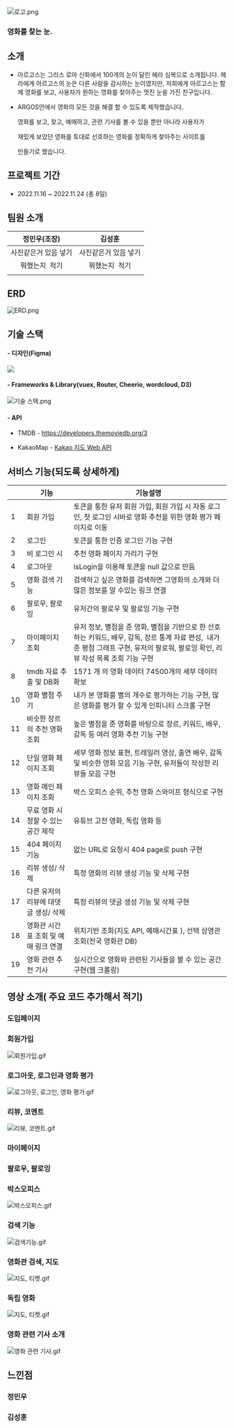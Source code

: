 <img title="" src="README_assets/018b75d4be43197cfffb90f753e20206a46a0240.png" alt="로고.png" data-align="inline">

### 영화를 찾는 눈.

## 소개

- 아르고스는 그리스 로마 신화에서 100개의 눈이 달린 헤라 심복으로 소개됩니다. 헤라에게 아르고스의 눈은 다른 사람을 감시하는 눈이였지만, 저희에게 아르고스는 함께 영화를 보고, 사용자가 원하는 영화를 찾아주는 멋진 눈을 가진 친구입니다.

- ARGOS안에서 영화의 모든 것을 해결 할 수 있도록 제작했습니다.
  
  영화를 보고, 찾고, 예매하고, 관련 기사를 볼 수 있을 뿐만 아니라 사용자가
  
  재밌게 보았던 영화를 토대로 선호하는 영화를 정확하게 찾아주는 사이트를
  
  만들기로 했습니다.

## 

## 프로젝트 기간

- 2022.11.16 ~ 2022.11.24 (총 8일)

## 팀원 소개

| 정민우(조장)     | 김성훈         |
|:-----------:|:-----------:|
| 사진같은거 있음 넣기 | 사진같은거 있음 넣기 |
| 뭐했는지  적기    | 뭐했는지  적기    |
|             |             |

## ERD

![ERD.png](README_assets/673246985c3dec7b0a1607dfc61b245889fd039e.png)

## 기술 스택

#### - 디자인(Figma)

![](README_assets/2022-11-23-22-14-10-image.png)

#### - Frameworks & Library(vuex, Router, Cheerio, wordcloud, D3)

![기술 스택.png](README_assets/4d9b3e06b92d0aed56ea70de660cfcadc7e7e3fc.png)

#### - API

- TMDB - https://developers.themoviedb.org/3

- KakaoMap - [Kakao 지도 Web API](https://apis.map.kakao.com/web/)

## 서비스 기능(되도록 상세하게)

|     | 기능                    | 기능설명                                                                                                           |
| --- | --------------------- | -------------------------------------------------------------------------------------------------------------- |
| 1   | 회원 가입                 | 토큰을 통한 유저 회원 가입, 회원 가입 시 자동 로그인, 첫 로그인 시바로 영화 추천을 위한 영화 평가 페이지로 이동                                             |
| 2   | 로그인                   | 토큰을 통한 인증 로그인 기능 구현                                                                                            |
| 3   | 비 로그인 시               | 추천 영화 페이지 가리기 구현                                                                                               |
| 4   | 로그아웃                  | isLogin을 이용해 토큰을 null 값으로 만듬                                                                                   |
| 5   | 영화 검색 기능              | 검색하고 싶은 영화를 검색하면 그영화의 소개와 더 많은 정보를 알 수있는 링크 연결                                                                 |
| 6   | 팔로우, 팔로잉              | 유저간의 팔로우 및 팔로잉 기능 구현                                                                                           |
| 7   | 마이페이지 조회              | 유저 정보, 별점을 준 영화, 별점을 기반으로 한 선호하는 키워드, 배우, 감독, 장르 통계 자료 편성,  내가 준 평점 그래프 구현, 유저의 팔로워, 팔로잉 확인, 리뷰 작성 목록 조회 기능 구현 |
| 8   | tmdb 자료 추출 및 DB화      | 1571 개 의 영화 데이터 74500개의 세부 데이터 확보                                                                              |
| 10  | 영화 별점 주기              | 내가 본 영화를 별의 개수로 평가하는 기능 구현, 많은 영화를 평가 할 수 있게 인피니티 스크롤 구현                                                       |
| 11  | 비슷한 장르의 추천 영화 조회      | 높은 별점을 준 영화를 바탕으로 장르, 키워드, 배우, 감독 등 여러 영화 추천 기능 구현                                                             |
| 12  | 단일 영화 페이지 조회          | 세부 영화 정보 표현, 트레일러 영상, 출연 배우, 감독 및 비슷한 영화 모음 기능 구현, 유저들이 작성한 리뷰들 모음 구현                                          |
| 13  | 영화 메인 페이지 조회          | 박스 오피스 순위, 추천 영화 스와이프 형식으로 구현                                                                                  |
| 14  | 무료 영화 시청할 수 있는 공간 제작  | 유튜브 고전 영화, 독립 영화 등                                                                                             |
| 15  | 404 페이지 기능            | 없는 URL로 요청시 404 page로 push 구현                                                                                  |
| 16  | 리뷰 생성/ 삭제             | 특정 영화의 리뷰 생성 기능 및 삭제 구현                                                                                        |
| 17  | 다른 유저의 리뷰에 대댓글 생성/ 삭제 | 특정 리뷰의 댓글 생성 기능 및 삭제 구현                                                                                        |
| 18  | 영화관 시간표 조회 및 예매 링크 연결 | 위치기반 조회(지도 API, 예매시간표 ), 선택 상영관 조회(전국 영화관 DB)                                                                  |
| 19  | 영화 관련 추천 기사           | 실시간으로 영화와 관련된 기사들을 볼 수 있는 공간 구현(웹 크롤링)                                                                         |

## 영상 소개( 주요 코드 추가해서 적기)

### 도입페이지

### 

### 회원가입

![회원가입.gif](README_assets/60f9ea78a72ab283824bdebd52f2418f44223adf.gif)

### 로그아웃, 로그인과 영화 평가

![로그아웃, 로그인, 영화 평가.gif](README_assets/d2f298318d2a6243081bcec874004c4aa3432aa3.gif)

### 리뷰, 코멘트

![리뷰, 코멘트.gif](README_assets/f4725c3642e60f0e126aad77f16223970d6c3de4.gif)

### 마이페이지

### 

### 팔로우, 팔로잉

### 

### 박스오피스

![박스오피스.gif](README_assets/f53b1b0cb723dec955944c723dab6372209f92ac.gif)

### 검색 기능

![검색기능.gif](README_assets/28d7bfe0d99a181ffe6915667a5264bd807199cc.gif)

### 영화관 검색, 지도

![지도, 티켓.gif](README_assets/ea2e41d4608f1adf331b00f7d654ed26510a8c4e.gif)

### 독립 영화

![지도, 티켓.gif](README_assets/a633bf0c88f4835d07a134f40cc33ef2ceb6b204.gif)

### 영화 관련 기사 소개

![영화 관련 기사.gif](README_assets/ebab4764e463f8a51997a5434f26e2989b373df6.gif)

## 

## 느낀점

### 정민우

### 김성훈